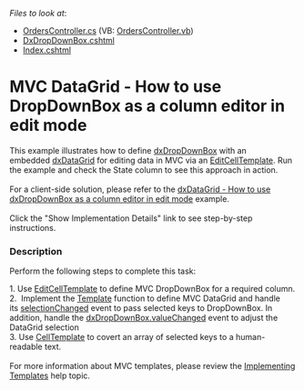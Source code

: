 <!-- default file list -->
*Files to look at*:

* [OrdersController.cs](./CS/T548916/Controllers/OrdersController.cs) (VB: [OrdersController.vb](./VB/T548916/Controllers/OrdersController.vb))
* [DxDropDownBox.cshtml](./CS/T548916/Views/Home/DxDropDownBox.cshtml)
* [Index.cshtml](./CS/T548916/Views/Home/Index.cshtml)
<!-- default file list end -->
# MVC DataGrid - How to use DropDownBox as a column editor in edit mode


<p>This example illustrates how to define <a href="https://js.devexpress.com/Documentation/ApiReference/UI_Widgets/dxDropDownBox/">dxDropDownBox</a> with an embedded <a href="https://js.devexpress.com/Documentation/ApiReference/UI_Widgets/dxDataGrid/">dxDataGrid</a> for editing data in MVC via an <a href="https://js.devexpress.com/Documentation/ApiReference/UI_Widgets/dxDataGrid/Configuration/columns/#editCellTemplate">EditCellTemplate</a>. Run the example and check the State column to see this approach in action.<br><br>For a client-side solution, please refer to the <a href="https://www.devexpress.com/Support/Center/p/T548916">dxDataGrid - How to use dxDropDownBox as a column editor in edit mode</a> example.<br><br>Click the "Show Implementation Details" link to see step-by-step instructions.</p>


<h3>Description</h3>

<p>Perform the following steps to complete this task:&nbsp;</p>
<p>1.&nbsp;Use&nbsp;<a href="https://js.devexpress.com/Documentation/ApiReference/UI_Widgets/dxDataGrid/Configuration/columns/#editCellTemplate">EditCellTemplate</a>&nbsp;to define MVC DropDownBox for a required column.<br>2.&nbsp;&nbsp;Implement the&nbsp;<a href="https://js.devexpress.com/Documentation/ApiReference/UI_Widgets/dxDropDownBox/Configuration/#contentTemplate">Template</a>&nbsp;function to define MVC DataGrid&nbsp;and handle its&nbsp;<a href="https://js.devexpress.com/Documentation/ApiReference/UI_Widgets/dxDataGrid/Configuration/#onSelectionChanged">selectionChanged</a>&nbsp;event to pass selected keys to DropDownBox. In addition, handle the&nbsp;<a href="https://js.devexpress.com/Documentation/ApiReference/UI_Widgets/dxDropDownBox/Configuration/#onValueChanged">dxDropDownBox.valueChanged</a>&nbsp;event&nbsp;to adjust the DataGrid selection<br>3. Use&nbsp;<a href="https://js.devexpress.com/Documentation/ApiReference/UI_Widgets/dxDataGrid/Configuration/columns/#cellTemplate">CellTemplate</a>&nbsp;to covert an array of selected keys to a human-readable text.<br><br>For more information about MVC templates, please review the&nbsp;<a href="https://js.devexpress.com/Documentation/Guide/ASP.NET_MVC_Controls/Fundamentals/#Implementing_Templates">Implementing Templates</a>&nbsp;help topic.</p>

<br/>


